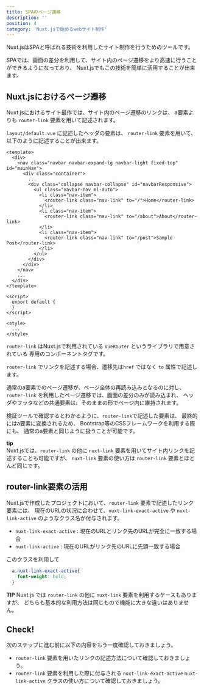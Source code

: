 ```yaml
---
title: SPAのページ遷移
description: ''
position: 4
category: 'Nuxt.jsで始めるwebサイト制作'
---
```

Nuxt.jsはSPAと呼ばれる技術を利用したサイト制作を行うためのツールです。

SPAでは、画面の差分を利用して、サイト内のページ遷移をより高速に行うことができるようになっており、
Nuxt.jsでもこの技術を簡単に活用することが出来ます。

## Nuxt.jsにおけるページ遷移

Nuxt.jsにおけるサイト最作では、サイト内のページ遷移のリンクは、
a要素よりも `router-link` 要素を用いて記述されます。

`layout/default.vue` に記述したヘッダの要素は、
`router-link` 要素を用いて、以下のように記述することが出来ます。

```vue
<template>
  <div>
    <nav class="navbar navbar-expand-lg navbar-light fixed-top" id="mainNav">
      <div class="container">
        ...
        <div class="collapse navbar-collapse" id="navbarResponsive">
          <ul class="navbar-nav ml-auto">
            <li class="nav-item">
              <router-link class="nav-link" to="/">Home</router-link>
            </li>
            <li class="nav-item">
              <router-link class="nav-link" to="/about">About</router-link>
            </li>
            <li class="nav-item">
              <router-link class="nav-link" to="/post">Sample Post</router-link>
            </li>
          </ul>
        </div>
      </div>
    </nav>
    ...
  </div>
</template>

<script>
  export default {
  }
</script>

<style>
  ...
</style>

```

`router-link` はNuxt.jsで利用されている `VueRouter` というライブラリで用意されている
専用のコンポーネントタグです。

`router-link` でリンクを記述する場合、遷移先は`href` ではなく `to` 属性で記述します。

通常のa要素でのページ遷移が、ページ全体の再読み込みとなるのに対し、
`router-link` を利用したページ遷移では、画面の差分のみが読み込まれ、
ヘッダやフッタなどの共通要素は、そのままの形でページ内に維持されます。

検証ツールで確認するとわかるように、`router-link`で記述した要素は、
最終的にはa要素に変換されるため、 Bootstrap等のCSSフレームワークを利用する際にも、
通常のa要素と同じように扱うことが可能です。

<alert>

**tip**  
Nuxt.jsでは、`router-link` の他に `nuxt-link` 要素を用いてサイト内リンクを記述することも可能ですが、
`nuxt-link` 要素の使い方は `router-link` 要素とほとんど同じです。

</alert>

## router-link要素の活用

Nuxt.jsで作成したプロジェクトにおいて、`router-link` 要素で記述したリンク要素には、
現在のURLの状況に合わせて、`nuxt-link-exact-active` や `nuxt-link-active` のようなクラス名が付与されます。

- `nuxt-link-exact-active` : 現在のURLとリンク先のURLが完全に一致する場合
- `nuxt-link-active` : 現在のURLがリンク先のURLに先頭一致する場合

このクラスを利用して

```css
  a.nuxt-link-exact-active{
    font-weight: bold;
  }
```

<alert>

**TIP**
Nuxt.js では `router-link` の他に `nuxt-link` 要素を利用するケースもありますが、
どちらも基本的な利用方法は同じもので機能に大きな違いはありません。

</alert>

## Check! 

次のステップに進む前に以下の内容をもう一度確認しておきましょう。

- `router-link` 要素を用いたリンクの記述方法について確認しておきましょう。
- `router-link` 要素を利用した際に付与される `nuxt-link-exact-active` `nuxt-link-active` クラスの使い方について確認しておきましょう。

